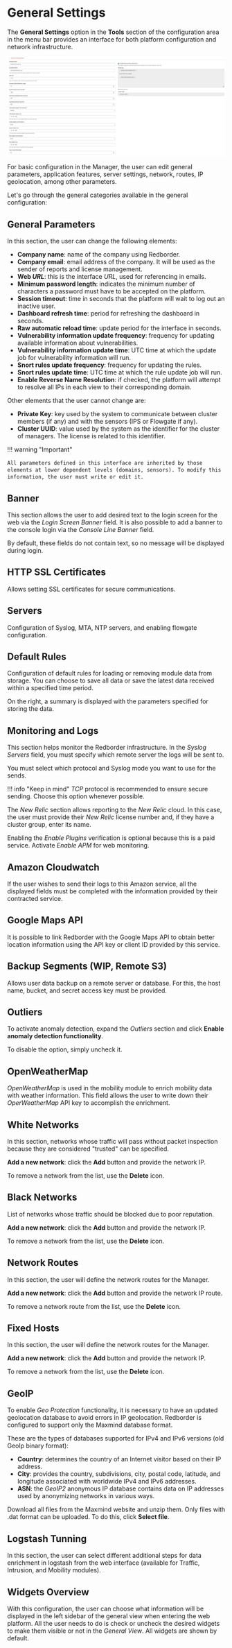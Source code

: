 # General Settings

The **General Settings** option in the **Tools** section of the configuration area in the menu bar provides an interface for both platform configuration and network infrastructure.

![General Configuration: General Configuration of Redborder Manager](images/general_settings_input_deleteStoredJob_en.png)

For basic configuration in the Manager, the user can edit general parameters, application features, server settings, network, routes, IP geolocation, among other parameters.

Let's go through the general categories available in the general configuration:

## General Parameters

In this section, the user can change the following elements:

- **Company name**: name of the company using Redborder.
- **Company email**: email address of the company. It will be used as the sender of reports and license management.
- **Web *URL***: this is the interface *URL*, used for referencing in emails.
- **Minimum password length**: indicates the minimum number of characters a password must have to be accepted on the platform.
- **Session timeout**: time in seconds that the platform will wait to log out an inactive user.
- **Dashboard refresh time**: period for refreshing the dashboard in seconds.
- **Raw automatic reload time**: update period for the interface in seconds.
- **Vulnerability information update frequency**: frequency for updating available information about vulnerabilities.
- **Vulnerability information update time**: UTC time at which the update job for vulnerability information will run.
- **Snort rules update frequency**: frequency for updating the rules.
- **Snort rules update time**: UTC time at which the rule update job will run.
- **Enable Reverse Name Resolution**: if checked, the platform will attempt to resolve all IPs in each view to their corresponding domain.

Other elements that the user cannot change are:

- **Private Key**: key used by the system to communicate between cluster members (if any) and with the sensors (IPS or Flowgate if any).
- **Cluster UUID**: value used by the system as the identifier for the cluster of managers. The license is related to this identifier.

!!! warning "Important"

    All parameters defined in this interface are inherited by those elements at lower dependent levels (domains, sensors). To modify this information, the user must write or edit it.

## Banner

This section allows the user to add desired text to the login screen for the web via the *Login Screen Banner* field. It is also possible to add a banner to the console login via the *Console Line Banner* field.

By default, these fields do not contain text, so no message will be displayed during login.

## HTTP SSL Certificates

Allows setting SSL certificates for secure communications.

## Servers

Configuration of Syslog, MTA, NTP servers, and enabling flowgate configuration.

## Default Rules

Configuration of default rules for loading or removing module data from storage. You can choose to save all data or save the latest data received within a specified time period.

On the right, a summary is displayed with the parameters specified for storing the data.

## Monitoring and Logs

This section helps monitor the Redborder infrastructure. In the *Syslog Servers* field, you must specify which remote server the logs will be sent to.

You must select which protocol and Syslog mode you want to use for the sends.

!!! info "Keep in mind"
    *TCP* protocol is recommended to ensure secure sending. Choose this option whenever possible.

The *New Relic* section allows reporting to the *New Relic* cloud. In this case, the user must provide their *New Relic* license number and, if they have a cluster group, enter its name.

Enabling the *Enable Plugins* verification is optional because this is a paid service. Activate *Enable APM* for web monitoring.

## Amazon Cloudwatch

If the user wishes to send their logs to this Amazon service, all the displayed fields must be completed with the information provided by their contracted service.

## Google Maps API

It is possible to link Redborder with the Google Maps API to obtain better location information using the API key or client ID provided by this service.

## Backup Segments (WIP, Remote S3)

Allows user data backup on a remote server or database. For this, the host name, bucket, and secret access key must be provided.

## Outliers

To activate anomaly detection, expand the *Outliers* section and click **Enable anomaly detection functionality**.

To disable the option, simply uncheck it.

## OpenWeatherMap

*OpenWeatherMap* is used in the mobility module to enrich mobility data with weather information. This field allows the user to write down their *OperWeatherMap* API key to accomplish the enrichment.

## White Networks

In this section, networks whose traffic will pass without packet inspection because they are considered "trusted" can be specified.

**Add a new network**: click the **Add** button and provide the network IP.

To remove a network from the list, use the **Delete** icon.

## Black Networks

List of networks whose traffic should be blocked due to poor reputation.

**Add a new network**: click the **Add** button and provide the network IP.

To remove a network from the list, use the **Delete** icon.

## Network Routes

In this section, the user will define the network routes for the Manager.

**Add a new network**: click the **Add** button and provide the network IP route.

To remove a network route from the list, use the **Delete** icon.

## Fixed Hosts

In this section, the user will define the network routes for the Manager.

**Add a new network**: click the **Add** button and provide the network IP.

To remove a network from the list, use the **Delete** icon.

## GeoIP

To enable *Geo Protection* functionality, it is necessary to have an updated geolocation database to avoid errors in IP geolocation. Redborder is configured to support only the Maxmind database format.

These are the types of databases supported for IPv4 and IPv6 versions (old GeoIp binary format):

- **Country**: determines the country of an Internet visitor based on their IP address.
- **City**: provides the country, subdivisions, city, postal code, latitude, and longitude associated with worldwide IPv4 and IPv6 addresses.
- **ASN**: the *GeoIP2* anonymous IP database contains data on IP addresses used by anonymizing networks in various ways.

Download all files from the Maxmind website and unzip them. Only files with .dat format can be uploaded. To do this, click **Select file**.

## Logstash Tunning

In this section, the user can select different additional steps for data enrichment in logstash from the web interface (available for Traffic, Intrusion, and Mobility modules).

## Widgets Overview

With this configuration, the user can choose what information will be displayed in the left sidebar of the general view when entering the web platform. All the user needs to do is check or uncheck the desired widgets to make them visible or not in the *General View*. All widgets are shown by default.
